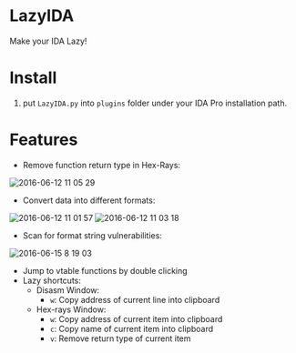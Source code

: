 # LazyIDA
Make your IDA Lazy!

# Install
1. put `LazyIDA.py` into `plugins` folder under your IDA Pro installation path.

# Features
  - Remove function return type in Hex-Rays:
  
![2016-06-12 11 05 29](https://cloud.githubusercontent.com/assets/5360374/15991889/2dad5d62-30f2-11e6-8d4b-e4efb0b73c77.png)

  - Convert data into different formats:
  
![2016-06-12 11 01 57](https://cloud.githubusercontent.com/assets/5360374/15991854/b813070a-30f1-11e6-931e-08ae85355cca.png)
![2016-06-12 11 03 18](https://cloud.githubusercontent.com/assets/5360374/15991863/e5271146-30f1-11e6-89ac-bafd46eb1e45.png)
  - Scan for format string vulnerabilities:
  
![2016-06-15 8 19 03](https://cloud.githubusercontent.com/assets/5360374/16064234/da39aa8c-32d1-11e6-89b8-1709cef270f5.png)
  - Jump to vtable functions by double clicking
  - Lazy shortcuts:
    - Disasm Window: 
      - `w`: Copy address of current line into clipboard
    - Hex-rays Window: 
      - `w`: Copy address of current item into clipboard
      - `c`: Copy name of current item into clipboard
      - `v`: Remove return type of current item
